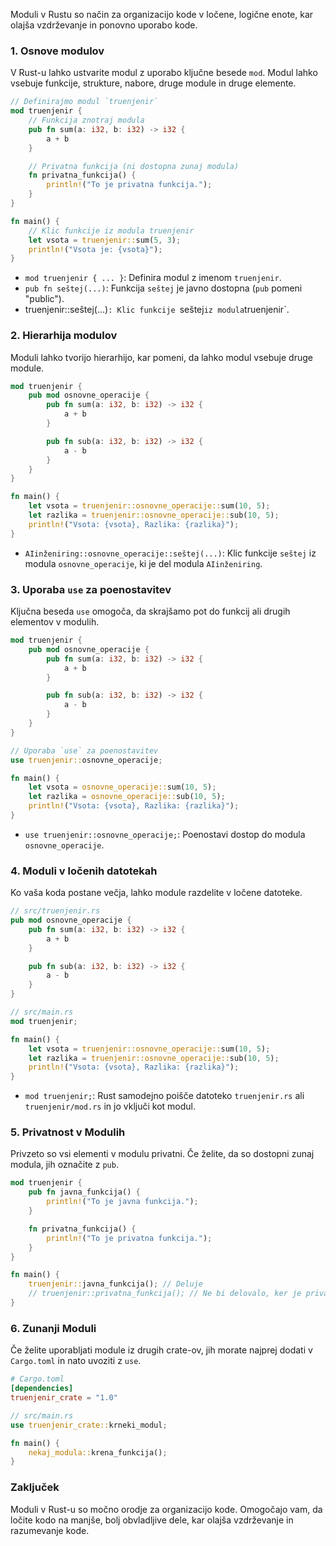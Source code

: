 Moduli v Rustu so način za organizacijo kode v ločene, logične enote, kar olajša vzdrževanje in ponovno uporabo kode.

### 1. Osnove modulov

V Rust-u lahko ustvarite modul z uporabo ključne besede `mod`. Modul lahko vsebuje funkcije, strukture, nabore, druge module in druge elemente.

```rust
// Definirajmo modul `truenjenir`
mod truenjenir {
    // Funkcija znotraj modula
    pub fn sum(a: i32, b: i32) -> i32 {
        a + b
    }

    // Privatna funkcija (ni dostopna zunaj modula)
    fn privatna_funkcija() {
        println!("To je privatna funkcija.");
    }
}

fn main() {
    // Klic funkcije iz modula truenjenir
    let vsota = truenjenir::sum(5, 3);
    println!("Vsota je: {vsota}");
}
```

- `mod truenjenir { ... }`: Definira modul z imenom `truenjenir`.
- `pub fn seštej(...)`: Funkcija `seštej` je javno dostopna (`pub` pomeni "public").
- truenjenir::seštej(...)`: Klic funkcije `seštej` iz modula `truenjenir`.

### 2. Hierarhija modulov

Moduli lahko tvorijo hierarhijo, kar pomeni, da lahko modul vsebuje druge module.

```rust
mod truenjenir {
    pub mod osnovne_operacije {
        pub fn sum(a: i32, b: i32) -> i32 {
            a + b
        }

        pub fn sub(a: i32, b: i32) -> i32 {
            a - b
        }
    }
}

fn main() {
    let vsota = truenjenir::osnovne_operacije::sum(10, 5);
    let razlika = truenjenir::osnovne_operacije::sub(10, 5);
    println!("Vsota: {vsota}, Razlika: {razlika}");
}
```

- `AIinženiring::osnovne_operacije::seštej(...)`: Klic funkcije `seštej` iz modula `osnovne_operacije`, ki je del modula `AIinženiring`.

### 3. Uporaba `use` za poenostavitev

Ključna beseda `use` omogoča, da skrajšamo pot do funkcij ali drugih elementov v modulih.

```rust
mod truenjenir {
    pub mod osnovne_operacije {
        pub fn sum(a: i32, b: i32) -> i32 {
            a + b
        }

        pub fn sub(a: i32, b: i32) -> i32 {
            a - b
        }
    }
}

// Uporaba `use` za poenostavitev
use truenjenir::osnovne_operacije;

fn main() {
    let vsota = osnovne_operacije::sum(10, 5);
    let razlika = osnovne_operacije::sub(10, 5);
    println!("Vsota: {vsota}, Razlika: {razlika}");
}
```

- `use truenjenir::osnovne_operacije;`: Poenostavi dostop do modula `osnovne_operacije`.

### 4. Moduli v ločenih datotekah

Ko vaša koda postane večja, lahko module razdelite v ločene datoteke.

```rust
// src/truenjenir.rs
pub mod osnovne_operacije {
    pub fn sum(a: i32, b: i32) -> i32 {
        a + b
    }

    pub fn sub(a: i32, b: i32) -> i32 {
        a - b
    }
}

// src/main.rs
mod truenjenir;

fn main() {
    let vsota = truenjenir::osnovne_operacije::sum(10, 5);
    let razlika = truenjenir::osnovne_operacije::sub(10, 5);
    println!("Vsota: {vsota}, Razlika: {razlika}");
}
```

- `mod truenjenir;`: Rust samodejno poišče datoteko `truenjenir.rs` ali `truenjenir/mod.rs` in jo vključi kot modul.

### 5. Privatnost v Modulih

Privzeto so vsi elementi v modulu privatni. Če želite, da so dostopni zunaj modula, jih označite z `pub`.

```rust
mod truenjenir {
    pub fn javna_funkcija() {
        println!("To je javna funkcija.");
    }

    fn privatna_funkcija() {
        println!("To je privatna funkcija.");
    }
}

fn main() {
    truenjenir::javna_funkcija(); // Deluje
    // truenjenir::privatna_funkcija(); // Ne bi delovalo, ker je privatna
}
```

### 6. Zunanji Moduli

Če želite uporabljati module iz drugih crate-ov, jih morate najprej dodati v `Cargo.toml` in nato uvoziti z `use`.

```toml
# Cargo.toml
[dependencies]
truenjenir_crate = "1.0"
```

```rust
// src/main.rs
use truenjenir_crate::krneki_modul;

fn main() {
    nekaj_modula::krena_funkcija();
}
```

### Zaključek

Moduli v Rust-u so močno orodje za organizacijo kode. Omogočajo vam, da ločite kodo na manjše, bolj obvladljive dele, kar olajša vzdrževanje in razumevanje kode. 
